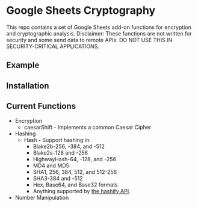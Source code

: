 # Google Sheets Cryptography
This repo contains a set of Google Sheets add-on functions for encryption and cryptographic analysis.
Disclaimer: These functions are not written for security and some send data to remote APIs.  DO NOT USE THIS IN SECURITY-CRITICAL APPLICATIONS.
## Example
## Installation
## Current Functions
- Encryption
  - caesarShift - Implements a common Caesar Cipher
- Hashing
  - Hash - Support hashing in:
     - Blake2b-256, -384, and -512
     - Blake2s-128 and -256
     - HighwayHash-64, -128, and -256
     - MD4 and MD5
     - SHA1, 256, 384, 512, and 512-256
     - SHA3-384 and -512
     - Hex, Base64, and Base32 formats
     - Anything supported by [the hashify API](https://hashify.net/).
- Number Manipulation
